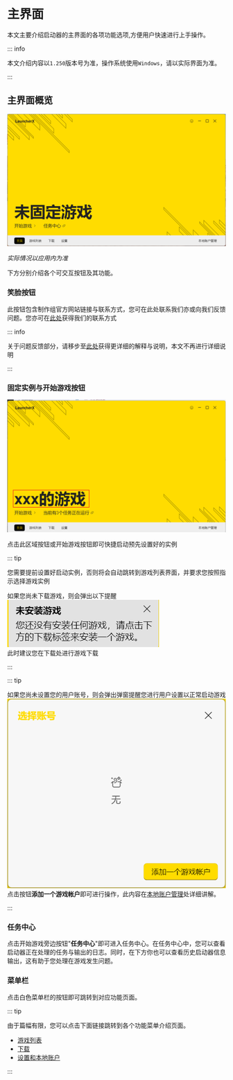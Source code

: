 # 主界面


本文主要介绍启动器的主界面的各项功能选项,方便用户快速进行上手操作。

::: info

本文介绍内容以`1.250`版本号为准，操作系统使用`Windows`，请以实际界面为准。

:::

## 主界面概览

![main](./../../../public/img/lxguide/ui-guide/menu-main.png)

*实际情况以应用内为准*

下方分别介绍各个可交互按钮及其功能。

### 笑脸按钮

此按钮包含制作组官方网站链接与联系方式，您可在此处联系我们亦或向我们反馈问题。您亦可在[此处](./../../guide/contact.md)获得我们的联系方式

::: info

关于问题反馈部分，请移步至[此处](./../report-issue.md)获得更详细的解释与说明，本文不再进行详细说明

:::


### 固定实例与开始游戏按钮

![Default startup](./../../../public/img/lxguide/ui-guide/Defaultstartup.png)

点击此区域按钮或开始游戏按钮即可快捷启动预先设置好的实例

::: tip

您需要提前设置好启动实例，否则将会自动跳转到游戏列表界面，并要求您按照指示选择游戏实例

如果您尚未下载游戏，则会弹出以下提醒  
![nodlgame](./../../../public/img/lxguide/ui-guide/no-dl-game.png)  
此时建议您在下载处进行游戏下载

:::

::: tip

如果您尚未设置您的用户账号，则会弹出弹窗提醒您进行用户设置以正常启动游戏  
![userqkset](./../../../public/img/lxguide/ui-guide/userqkset.png)  
点击按钮**添加一个游戏帐户**即可进行操作，此内容在[本地账户管理](3_settings_localAccounts.md)处详细讲解。

:::

### 任务中心

点击开始游戏旁边按钮"**任务中心**"即可进入任务中心。在任务中心中，您可以查看启动器正在处理的任务与输出的日志。同时，在下方你也可以查看历史启动器信息输出，这有助于您处理在游戏发生问题。

### 菜单栏

点击白色菜单栏的按钮即可跳转到对应功能页面。

::: tip

由于篇幅有限，您可以点击下面链接跳转到各个功能菜单介绍页面。

* [游戏列表](1_gamelist.md)
* [下载](2_download.md)
* [设置和本地账户](3_settings_localAccounts.md)

:::
